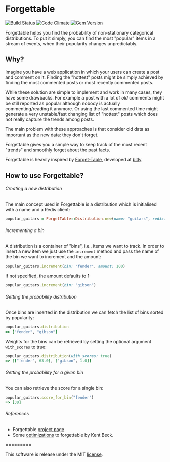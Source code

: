 Forgettable
===========

[![Build Status](https://travis-ci.org/ncalca/forgettable.svg?branch=master)](https://travis-ci.org/ncalca/forgettable) [![Code Climate](https://codeclimate.com/github/ncalca/forgettable/badges/gpa.svg)](https://codeclimate.com/github/ncalca/forgettable)
[![Gem Version](https://badge.fury.io/rb/forget_table.svg)](http://badge.fury.io/rb/forget_table)

Forgettable helps you find the probability of non-stationary categorical distributions.
To put it simply, you can find the most "popular" items in a stream of events, when their popularity changes unpredictably.


## Why?

Imagine you have a web application in which your users can create a post and comment on it. Finding the "hottest" posts might be simply achieved by finding the most commented posts or most recently commented posts.

While these solution are simple to implement and work in many cases, they have some drawbacks. For example a post with a lot of _old_ comments might be still reported as popular although nobody is actually commenting/reading it anymore. Or using the last commented time might generate a very unstable/fast changing list of "hottest" posts which does not really capture the trends among posts.

The main problem with these approaches is that consider old data as important as the new data: they don't forget.

Forgettable gives you a simple way to keep track of the most recent "trends" and smoothly forget about the past facts.

Forgettable is heavily inspired by [Forget-Table](https://github.com/bitly/forgettable), developed at [bitly](https://bitly.com).



## How to use Forgettable?

###### Creating a new distribution
The main concept used in Forgettable is a distribution which is initialised with a name and a Redis client:


```ruby
popular_guitars = ForgetTable::Distribution.new(name: "guitars", redis: redis)
```


###### Incrementing a bin
A distribution is a container of "bins", i.e., items we want to track.
In order to insert a new item we just use the `increment` method and pass the name of the bin we want to increment and the amount:


```ruby
popular_guitars.increment(bin: "fender", amount: 100)
```
If not specified, the amount defaults to 1:

```ruby
popular_guitars.increment(bin: "gibson")
```

###### Getting the probability distribution
Once bins are inserted in the distribution we can fetch the list of bins sorted by popularity:

```ruby
popular_guitars.distribution
=> ["fender", "gibson"]
```

Weights for the bins can be retrieved by setting the optional argument `with_scores` to true:

```ruby
popular_guitars.distribution(with_scores: true)
=> [["fender", 63.0], ["gibson", 1.0]]
```


###### Getting the probability for a given bin
You can also retrieve the score for a single bin:

```ruby
popular_guitars.score_for_bin("fender")
=> [30]
```


###### References
- Forgettable [project page](http://bitly.github.io/forgettable/)
- Some [optimizations](https://www.facebook.com/notes/kent-beck/forgettable-a-data-structure-for-tracking-recent-activity/532685556764313) to forgettable by Kent Beck.

=========

This software is release under the MIT [license](http://opensource.org/licenses/MIT).
